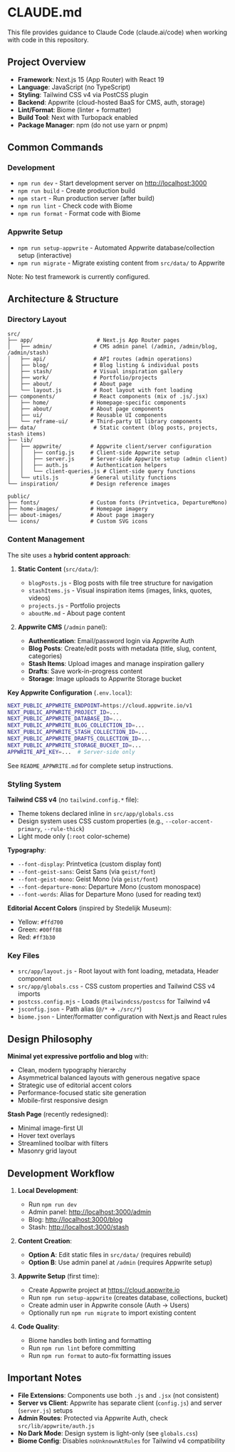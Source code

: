 # CLAUDE.md

This file provides guidance to Claude Code (claude.ai/code) when working with code in this repository.

## Project Overview

- **Framework**: Next.js 15 (App Router) with React 19
- **Language**: JavaScript (no TypeScript)
- **Styling**: Tailwind CSS v4 via PostCSS plugin
- **Backend**: Appwrite (cloud-hosted BaaS for CMS, auth, storage)
- **Lint/Format**: Biome (linter + formatter)
- **Build Tool**: Next with Turbopack enabled
- **Package Manager**: npm (do not use yarn or pnpm)

## Common Commands

### Development
- `npm run dev` - Start development server on <http://localhost:3000>
- `npm run build` - Create production build
- `npm start` - Run production server (after build)
- `npm run lint` - Check code with Biome
- `npm run format` - Format code with Biome

### Appwrite Setup
- `npm run setup-appwrite` - Automated Appwrite database/collection setup (interactive)
- `npm run migrate` - Migrate existing content from `src/data/` to Appwrite

Note: No test framework is currently configured.

## Architecture & Structure

### Directory Layout

```
src/
├── app/                    # Next.js App Router pages
│   ├── admin/             # CMS admin panel (/admin, /admin/blog, /admin/stash)
│   ├── api/               # API routes (admin operations)
│   ├── blog/              # Blog listing & individual posts
│   ├── stash/             # Visual inspiration gallery
│   ├── work/              # Portfolio/projects
│   ├── about/             # About page
│   └── layout.js          # Root layout with font loading
├── components/            # React components (mix of .js/.jsx)
│   ├── home/             # Homepage-specific components
│   ├── about/            # About page components
│   ├── ui/               # Reusable UI components
│   └── reframe-ui/       # Third-party UI library components
├── data/                  # Static content (blog posts, projects, stash items)
├── lib/
│   ├── appwrite/         # Appwrite client/server configuration
│   │   ├── config.js     # Client-side Appwrite setup
│   │   ├── server.js     # Server-side Appwrite setup (admin client)
│   │   ├── auth.js       # Authentication helpers
│   │   └── client-queries.js # Client-side query functions
│   └── utils.js          # General utility functions
└── inspiration/          # Design reference images

public/
├── fonts/                # Custom fonts (Printvetica, DepartureMono)
├── home-images/          # Homepage imagery
├── about-images/         # About page imagery
└── icons/                # Custom SVG icons
```

### Content Management

The site uses a **hybrid content approach**:

1. **Static Content** (`src/data/`):
   - `blogPosts.js` - Blog posts with file tree structure for navigation
   - `stashItems.js` - Visual inspiration items (images, links, quotes, videos)
   - `projects.js` - Portfolio projects
   - `aboutMe.md` - About page content

2. **Appwrite CMS** (`/admin` panel):
   - **Authentication**: Email/password login via Appwrite Auth
   - **Blog Posts**: Create/edit posts with metadata (title, slug, content, categories)
   - **Stash Items**: Upload images and manage inspiration gallery
   - **Drafts**: Save work-in-progress content
   - **Storage**: Image uploads to Appwrite Storage bucket

**Key Appwrite Configuration** (`.env.local`):
```bash
NEXT_PUBLIC_APPWRITE_ENDPOINT=https://cloud.appwrite.io/v1
NEXT_PUBLIC_APPWRITE_PROJECT_ID=...
NEXT_PUBLIC_APPWRITE_DATABASE_ID=...
NEXT_PUBLIC_APPWRITE_BLOG_COLLECTION_ID=...
NEXT_PUBLIC_APPWRITE_STASH_COLLECTION_ID=...
NEXT_PUBLIC_APPWRITE_DRAFTS_COLLECTION_ID=...
NEXT_PUBLIC_APPWRITE_STORAGE_BUCKET_ID=...
APPWRITE_API_KEY=...  # Server-side only
```

See `README_APPWRITE.md` for complete setup instructions.

### Styling System

**Tailwind CSS v4** (no `tailwind.config.*` file):
- Theme tokens declared inline in `src/app/globals.css`
- Design system uses CSS custom properties (e.g., `--color-accent-primary`, `--rule-thick`)
- Light mode only (`:root` color-scheme)

**Typography**:
- `--font-display`: Printvetica (custom display font)
- `--font-geist-sans`: Geist Sans (via `geist/font`)
- `--font-geist-mono`: Geist Mono (via `geist/font`)
- `--font-departure-mono`: Departure Mono (custom monospace)
- `--font-words`: Alias for Departure Mono (used for reading text)

**Editorial Accent Colors** (inspired by Stedelijk Museum):
- Yellow: `#ffd700`
- Green: `#00ff88`
- Red: `#ff3b30`

### Key Files

- `src/app/layout.js` - Root layout with font loading, metadata, Header component
- `src/app/globals.css` - CSS custom properties and Tailwind CSS v4 imports
- `postcss.config.mjs` - Loads `@tailwindcss/postcss` for Tailwind v4
- `jsconfig.json` - Path alias (`@/*` → `./src/*`)
- `biome.json` - Linter/formatter configuration with Next.js and React rules

## Design Philosophy

**Minimal yet expressive portfolio and blog** with:
- Clean, modern typography hierarchy
- Asymmetrical balanced layouts with generous negative space
- Strategic use of editorial accent colors
- Performance-focused static site generation
- Mobile-first responsive design

**Stash Page** (recently redesigned):
- Minimal image-first UI
- Hover text overlays
- Streamlined toolbar with filters
- Masonry grid layout

## Development Workflow

1. **Local Development**:
   - Run `npm run dev`
   - Admin panel: <http://localhost:3000/admin>
   - Blog: <http://localhost:3000/blog>
   - Stash: <http://localhost:3000/stash>

2. **Content Creation**:
   - **Option A**: Edit static files in `src/data/` (requires rebuild)
   - **Option B**: Use admin panel at `/admin` (requires Appwrite setup)

3. **Appwrite Setup** (first time):
   - Create Appwrite project at <https://cloud.appwrite.io>
   - Run `npm run setup-appwrite` (creates database, collections, bucket)
   - Create admin user in Appwrite console (Auth → Users)
   - Optionally run `npm run migrate` to import existing content

4. **Code Quality**:
   - Biome handles both linting and formatting
   - Run `npm run lint` before committing
   - Run `npm run format` to auto-fix formatting issues

## Important Notes

- **File Extensions**: Components use both `.js` and `.jsx` (not consistent)
- **Server vs Client**: Appwrite has separate client (`config.js`) and server (`server.js`) setups
- **Admin Routes**: Protected via Appwrite Auth, check `src/lib/appwrite/auth.js`
- **No Dark Mode**: Design system is light-only (see `globals.css`)
- **Biome Config**: Disables `noUnknownAtRules` for Tailwind v4 compatibility
